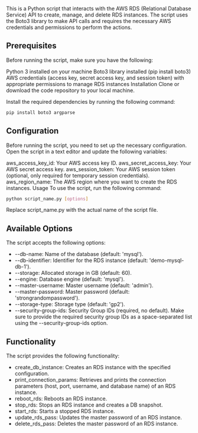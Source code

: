 This is a Python script that interacts with the AWS RDS (Relational Database Service) API to create, manage, and delete RDS instances. The script uses the Boto3 library to make API calls and requires the necessary AWS credentials and permissions to perform the actions.

## Prerequisites
Before running the script, make sure you have the following:

Python 3 installed on your machine
Boto3 library installed (pip install boto3)
AWS credentials (access key, secret access key, and session token) with appropriate permissions to manage RDS instances
Installation
Clone or download the code repository to your local machine.

Install the required dependencies by running the following command:

  ```python
  pip install boto3 argparse
  ```
  
## Configuration
Before running the script, you need to set up the necessary configuration. Open the script in a text editor and update the following variables:

aws_access_key_id: Your AWS access key ID.
aws_secret_access_key: Your AWS secret access key.
aws_session_token: Your AWS session token (optional, only required for temporary session credentials).
aws_region_name: The AWS region where you want to create the RDS instances.
Usage
To use the script, run the following command:
  ```bash
  python script_name.py [options]
  ```
Replace script_name.py with the actual name of the script file.

## Available Options
The script accepts the following options:

* --db-name: Name of the database (default: 'mysql').
* --db-identifier: Identifier for the RDS instance (default: 'demo-mysql-db-1').
* --storage: Allocated storage in GB (default: 60).
* --engine: Database engine (default: 'mysql').
* --master-username: Master username (default: 'admin').
* --master-password: Master password (default: 'strongrandompassword').
* --storage-type: Storage type (default: 'gp2').
* --security-group-ids: Security Group IDs (required, no default).
Make sure to provide the required security group IDs as a space-separated list using the --security-group-ids option.

## Functionality
The script provides the following functionality:

* create_db_instance: Creates an RDS instance with the specified configuration.
* print_connection_params: Retrieves and prints the connection parameters (host, port, username, and database name) of an RDS instance.
* reboot_rds: Reboots an RDS instance.
* stop_rds: Stops an RDS instance and creates a DB snapshot.
* start_rds: Starts a stopped RDS instance.
* update_rds_pass: Updates the master password of an RDS instance.
* delete_rds_pass: Deletes the master password of an RDS instance.
